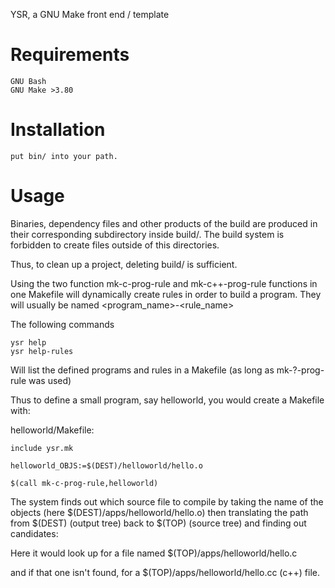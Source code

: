 YSR, a GNU Make front end / template

# Requirements
	GNU Bash
	GNU Make >3.80

# Installation
	put bin/ into your path.

# Usage

Binaries, dependency files and other products of the build are produced in their corresponding subdirectory inside build/. The build system is forbidden to create files outside of this directories.

Thus, to clean up a project, deleting build/ is sufficient.

Using the two function mk-c-prog-rule and mk-c++-prog-rule functions in one Makefile will dynamically create rules in order to build a program. They will usually be named
      <program_name>-<rule_name>

The following commands

	ysr help
	ysr help-rules

Will list the defined programs and rules in a Makefile (as long as mk-?-prog-rule was used)

Thus to define a small program, say helloworld, you would create a Makefile with:

helloworld/Makefile:

	include ysr.mk

	helloworld_OBJS:=$(DEST)/helloworld/hello.o

	$(call mk-c-prog-rule,helloworld)

The system finds out which source file to compile by taking the name of the objects (here $(DEST)/apps/helloworld/hello.o) then
translating the path from $(DEST) (output tree) back to $(TOP) (source tree) and finding out candidates:

Here it would look up for a file named
    $(TOP)/apps/helloworld/hello.c

and if that one isn't found, for a
    $(TOP)/apps/helloworld/hello.cc (c++) file.

